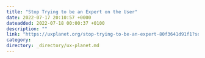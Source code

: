 ```yaml
---
title: "Stop Trying to be an Expert on the User"
date: 2022-07-17 20:10:57 +0000
dateadded: 2022-07-18 00:00:37 +0100
description: ""
link: "https://uxplanet.org/stop-trying-to-be-an-expert-80f3641d91f1?source=rss----819cc2aaeee0---4"
category:
directory: _directory/ux-planet.md
---
```

